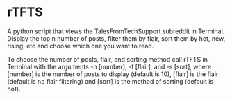 # rTFTS
A python script that views the TalesFromTechSupport subreddit in Terminal. Display the top n number of posts, filter them by flair, sort them by hot, new, rising, etc and choose which one you want to read.

To choose the number of posts, flair, and sorting method call rTFTS in Terminal with the arguments -n [number], -f [flair], and -s [sort], where [number] is the number of posts to display (default is 10), [flair] is the flair (default is no flair filtering) and [sort] is the method of sorting (default is hot).